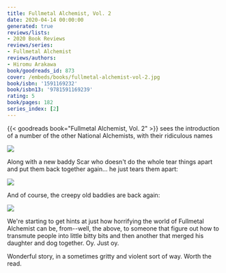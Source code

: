 ```yaml
---
title: Fullmetal Alchemist, Vol. 2
date: 2020-04-14 00:00:00
generated: true
reviews/lists:
- 2020 Book Reviews
reviews/series:
- Fullmetal Alchemist
reviews/authors:
- Hiromu Arakawa
book/goodreads_id: 873
cover: /embeds/books/fullmetal-alchemist-vol-2.jpg
book/isbn: '1591169232'
book/isbn13: '9781591169239'
rating: 5
book/pages: 182
series_index: [2]
---
```

{{< goodreads book="Fullmetal Alchemist, Vol. 2" >}} sees the introduction of a number of the other National Alchemists, with their ridiculous names  

![](/embeds/books/attachments/fullmetal-alchemist-vol-2-x-1.png)  

<!--more-->

Along with a new baddy Scar who doesn't do the whole tear things apart and put them back together again... he just tears them apart:  

![](/embeds/books/attachments/fullmetal-alchemist-vol-2-x-2.png)  

And of course, the creepy old baddies are back again:  

![](/embeds/books/attachments/fullmetal-alchemist-vol-2-x-3.png)  

We're starting to get hints at just how horrifying the world of Fullmetal Alchemist can be, from--well, the above, to someone that figure out how to transmute people into little bitty bits and then another that merged his daughter and dog together. Oy. Just oy.  

Wonderful story, in a sometimes gritty and violent sort of way. Worth the read.